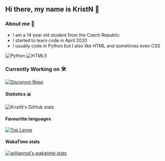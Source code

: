 ## Hi there, my name is KristN 👋

### About me 🚀

 - I am a 14 year old student from the Czech Republic
 - I started to learn code in April 2020
 - I usually code in Python but I also like HTML and sometimes even CSS

<img alt="Python" src="https://img.shields.io/badge/python-%2314354C.svg?style=for-the-badge&logo=python&logoColor=white"/> <img alt="HTML5" src="https://img.shields.io/badge/html5-%23E34F26.svg?style=for-the-badge&logo=html5&logoColor=white"/>

### Currently Working on 🛠️
[![Disconym Repo](https://github-readme-stats.vercel.app/api/pin/?username=KristN1&repo=Disconym&show_icons=true&theme=tokyonight)](https://github.com/KristN1/Disconym)

#### Statistics 📊
![KristN's GitHub stats](https://github-readme-stats.vercel.app/api?username=KristN1&show_icons=true&theme=tokyonight)

#### Favourtite languages
[![Top Langs](https://github-readme-stats.vercel.app/api/top-langs/?username=KristN1&layout=compact&show_icons=true&theme=tokyonight)](https://github.com/kristN1)

#### WakaTime stats
[![willianrod's wakatime stats](https://github-readme-stats.vercel.app/api/wakatime?username=@7c0ef1df-420f-4324-8b6b-c17ee9ffb612&layout=compact&show_icons=true&theme=tokyonight)](https://wakatime.com/@7c0ef1df-420f-4324-8b6b-c17ee9ffb612)
